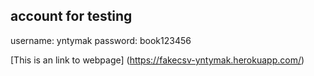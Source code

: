 ## account for testing
username: yntymak
password: book123456

[This is an link to webpage] (https://fakecsv-yntymak.herokuapp.com/)